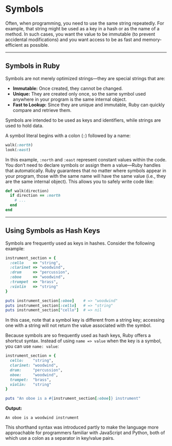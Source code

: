 
# Symbols

Often, when programming, you need to use the same string repeatedly. For example, that string might be used as a key in a hash or as the name of a method. In such cases, you want the value to be immutable (to prevent accidental modifications) and you want access to be as fast and memory-efficient as possible.

---

## Symbols in Ruby

Symbols are not merely optimized strings—they are special strings that are:

- **Immutable:** Once created, they cannot be changed.
- **Unique:** They are created only once, so the same symbol used anywhere in your program is the same internal object.
- **Fast to Lookup:** Since they are unique and immutable, Ruby can quickly compare and retrieve them.

Symbols are intended to be used as keys and identifiers, while strings are used to hold data.

A symbol literal begins with a colon (`:`) followed by a name:

```ruby
walk(:north)
look(:east)
```

In this example, `:north` and `:east` represent constant values within the code. You don’t need to declare symbols or assign them a value—Ruby handles that automatically. Ruby guarantees that no matter where symbols appear in your program, those with the same name will have the same value (i.e., they are the same internal object). This allows you to safely write code like:

```ruby
def walk(direction)
  if direction == :north
    # ...
  end
end
```

---

## Using Symbols as Hash Keys

Symbols are frequently used as keys in hashes. Consider the following example:

```ruby
instrument_section = {
  :cello    => "string",
  :clarinet => "woodwind",
  :drum     => "percussion",
  :oboe     => "woodwind",
  :trumpet  => "brass",
  :violin   => "string"
}

puts instrument_section[:oboe]    # => "woodwind"
puts instrument_section[:cello]   # => "string"
puts instrument_section["cello"]  # => nil
```

In this case, note that a symbol key is different from a string key; accessing one with a string will not return the value associated with the symbol.

Because symbols are so frequently used as hash keys, Ruby offers a shortcut syntax. Instead of using `name => value` when the key is a symbol, you can use `name: value`:

```ruby
instrument_section = {
  cello:    "string",
  clarinet: "woodwind",
  drum:     "percussion",
  oboe:     "woodwind",
  trumpet:  "brass",
  violin:   "string"
}

puts "An oboe is a #{instrument_section[:oboe]} instrument"
```

**Output:**

```
An oboe is a woodwind instrument
```

This shorthand syntax was introduced partly to make the language more approachable for programmers familiar with JavaScript and Python, both of which use a colon as a separator in key/value pairs.
